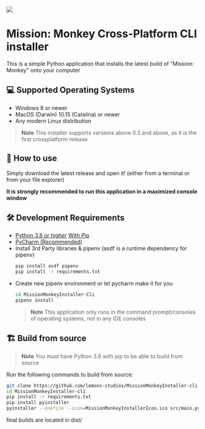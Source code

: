 <img src="https://cdn.discordapp.com/attachments/1154895197470208112/1174221553681039441/MissionMonkeyInstallerIcon.png?ex=6566ce0a&is=6554590a&hm=20963ecdc0340e1d26f533f4c96849382829cb2da9ece39c9c42fb0e93e9fa9b&">

# Mission: Monkey Cross-Platform CLI installer

This is a simple Python application that installs the latest build of "Mission: Monkey" onto your computer

## 💻 Supported Operating Systems
- Windows 8 or newer
- MacOS (Darwin) 10.15 (Catalina) or newer
- Any modern Linux distribution
  
> **Note**
> This installer supports versions above 0.3 and above, as it is the first crossplatform release

## 🚀 How to use
Simply download the latest release and open it! (either from a terminal or from your file explorer)

**It is strongly recommended to run this application in a maximized console window**


## 🛠️ Development Requirements
- [Python 3.8 or higher](https://www.python.org/downloads/) [With Pip](https://pip.pypa.io/en/stable/installation/#get-pip-py)
- [PyCharm (Recommended)](https://www.jetbrains.com/pycharm/)
- Install 3rd Party libraries & pipenv (asdf is a runtime dependency for pipenv)
    ```sh
    pip install asdf pipenv
    pip install -r requirements.txt
    ```
- Create new pipenv environment or let pycharm make it for you
  ```sh
  cd MissionMonkeyInstaller-Cli
  pipenv install
  ```
  > **Note**
  > This application only runs in the command prompt/consoles of operating systems, not in any IDE consoles


## 🏗️ Build from source
> **Note**
> You must have Python 3.8 with pip to be able to build from source
 
Run the following commands to build from source:

```sh
git clone https://github.com/lemons-studios/MissionMonkeyInstaller-cli.git
cd MissionMonkeyInstaller-cli
pip install -r requirements.txt
pip install pyinstaller
pyinstaller --onefile --icon=MissionMonkeyInstallerIcon.ico src/main.py
```

final builds are located in dist/
